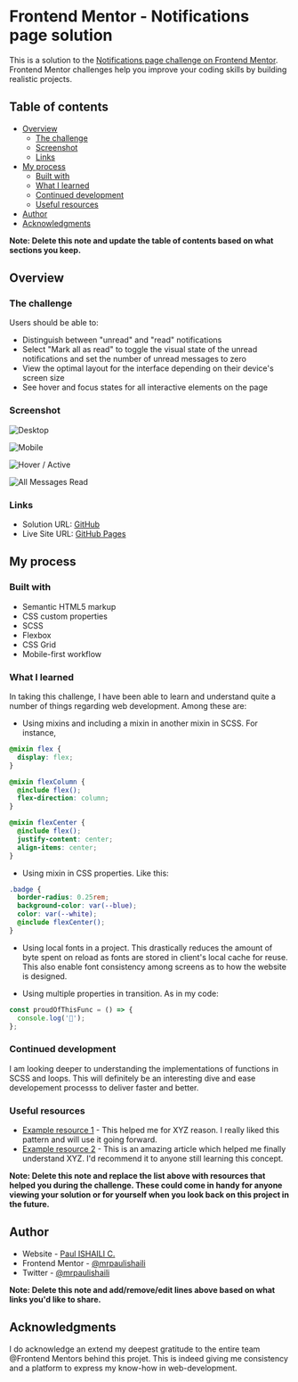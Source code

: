 # Frontend Mentor - Notifications page solution

This is a solution to the [Notifications page challenge on Frontend Mentor](https://www.frontendmentor.io/challenges/notifications-page-DqK5QAmKbC). Frontend Mentor challenges help you improve your coding skills by building realistic projects.

## Table of contents

- [Overview](#overview)
  - [The challenge](#the-challenge)
  - [Screenshot](#screenshot)
  - [Links](#links)
- [My process](#my-process)
  - [Built with](#built-with)
  - [What I learned](#what-i-learned)
  - [Continued development](#continued-development)
  - [Useful resources](#useful-resources)
- [Author](#author)
- [Acknowledgments](#acknowledgments)

**Note: Delete this note and update the table of contents based on what sections you keep.**

## Overview

### The challenge

Users should be able to:

- Distinguish between "unread" and "read" notifications
- Select "Mark all as read" to toggle the visual state of the unread notifications and set the number of unread messages to zero
- View the optimal layout for the interface depending on their device's screen size
- See hover and focus states for all interactive elements on the page

### Screenshot

![Desktop](https://github.com/mrpaulishaili/fm-notification-page/blob/main/assets/images/desktop.jpg)

![Mobile](https://github.com/mrpaulishaili/fm-notification-page/blob/main/assets/images/mobile.jpg)

![Hover / Active](https://github.com/mrpaulishaili/fm-notification-page/blob/main/assets/images/active-state.jpg)

![All Messages Read](https://github.com/mrpaulishaili/fm-notification-page/blob/main/assets/images/all-messages-read.jpg)

### Links

- Solution URL: [GitHub](https://github.com/fm-notification-page)
- Live Site URL: [GitHub Pages](https://mrpaulishaili.github.io/fm-notification-page/)

## My process

### Built with

- Semantic HTML5 markup
- CSS custom properties
- SCSS
- Flexbox
- CSS Grid
- Mobile-first workflow

### What I learned

In taking this challenge, I have been able to learn and understand quite a number of things regarding web development. Among these are:

- Using mixins and including a mixin in another mixin in SCSS. For instance,

```scss
@mixin flex {
  display: flex;
}

@mixin flexColumn {
  @include flex();
  flex-direction: column;
}

@mixin flexCenter {
  @include flex();
  justify-content: center;
  align-items: center;
}
```

- Using mixin in CSS properties. Like this:

```scss
.badge {
  border-radius: 0.25rem;
  background-color: var(--blue);
  color: var(--white);
  @include flexCenter();
}
```

- Using local fonts in a project. This drastically reduces the amount of byte spent on reload as fonts are stored in client's local cache for reuse. This also enable font consistency among screens as to how the website is designed.

- Using multiple properties in transition. As in my code:

```js
const proudOfThisFunc = () => {
  console.log('🎉');
};
```

### Continued development

I am looking deeper to understanding the implementations of functions in SCSS and loops. This will definitely be an interesting dive and ease developement processs to deliver faster and better.

### Useful resources

- [Example resource 1](https://www.example.com) - This helped me for XYZ reason. I really liked this pattern and will use it going forward.
- [Example resource 2](https://www.example.com) - This is an amazing article which helped me finally understand XYZ. I'd recommend it to anyone still learning this concept.

**Note: Delete this note and replace the list above with resources that helped you during the challenge. These could come in handy for anyone viewing your solution or for yourself when you look back on this project in the future.**

## Author

- Website - [Paul ISHAILI C.](https:/mrpaulishaili.github.io)
- Frontend Mentor - [@mrpaulishaili](https://www.frontendmentor.io/profile/mrpaulishaili)
- Twitter - [@mrpaulishaili](https://www.twitter.com/yourusername)

**Note: Delete this note and add/remove/edit lines above based on what links you'd like to share.**

## Acknowledgments

I do acknowledge an extend my deepest gratitude to the entire team @Frontend Mentors behind this projet. This is indeed giving me consistency and a platform to express my know-how in web-development.
